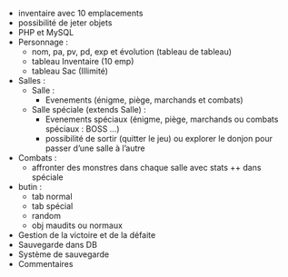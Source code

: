 - inventaire avec 10 emplacements
- possibilité de jeter objets
- PHP et MySQL
- Personnage :
	- nom, pa, pv, pd, exp et évolution (tableau de tableau)
	- tableau Inventaire (10 emp)
	- tableau Sac (Illimité)
- Salles :
    - Salle : 
        - Evenements (énigme, piège, marchands et combats)
    - Salle spéciale (extends Salle) :
        - Evenements spéciaux (énigme, piège, marchands ou combats spéciaux : BOSS …)
        - possibilité de sortir (quitter le jeu) ou explorer le donjon pour passer d’une salle à l’autre
- Combats :
	- affronter des monstres dans chaque salle avec stats ++ dans spéciale
- butin :
	- tab normal 
	- tab spécial
	- random
	- obj maudits ou normaux
- Gestion de la victoire et de la défaite
- Sauvegarde dans DB
- Système de sauvegarde
- Commentaires